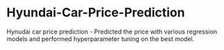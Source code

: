 # Hyundai-Car-Price-Prediction
Hynudai car price prediction - Predicted the price with various regression models and performed hyperparameter tuning on the best model.
